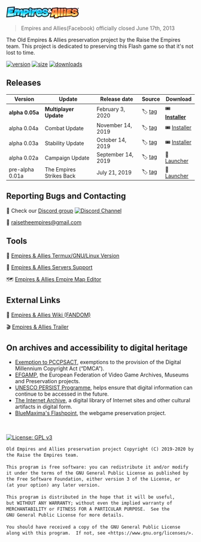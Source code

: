 ![Empires & Allies](templates/layouts/logo.png "Empires & Allies logo")

> Empires and Allies(Facebook) officially closed June 17th, 2013

The Old Empires & Allies preservation project by the Raise the Empires team.
This project is dedicated to preserving this Flash game so that it's not lost to time.

[![version](https://img.shields.io/badge/version-0.05a-blue)](../../releases/tag/0.05a)
[![size](https://img.shields.io/badge/size-219%20MB-brightgreen)](#)
[![downloads](https://img.shields.io/github/downloads/AcidCaos/raisetheempires/total?label=downloads%40all)](../../releases/latest)

## Releases

| Version | Update | Release date |  Source  | Download |
| ------- | ------ | ------------ | ------ | -------- |
| **alpha 0.05a**   | **Multiplayer Update**       | February 3, 2020   | :label: [tag](../../releases/tag/0.05a) | :tickets: [**Installer**](../../releases/download/0.05a/empires-setup_0.05.exe) |
| alpha 0.04a   | Combat Update            | November 14, 2019  | :label: [tag](../../releases/tag/0.04a) | :tickets: [Installer](../../releases/download/0.04a/empires-setup_0.04.exe) |
| alpha 0.03a   | Stability Update         | October 14, 2019   | :label: [tag](../../releases/tag/0.03a) | :tickets: [Installer](../../releases/download/0.03a/empires-setup_0.03.exe) |
| alpha 0.02a   | Campaign Update          | September 14, 2019 | :label: [tag](../../releases/tag/0.02a) | :ticket: [Launcher](../../releases/download/0.02a/raise_the_empires_0.02a.zip) |
| pre-alpha 0.01a   | The Empires Strikes Back | July 21, 2019      | :label: [tag](../../releases/tag/0.01a) | :ticket: [Launcher](../../releases/download/0.01a/RaiseTheEmpires-prealpa_0.01a.zip) |

## Reporting Bugs and Contacting
:speech_balloon: Check our [Discord group](https://discord.gg/xrNE6Hg)  [![Discord Channel](https://img.shields.io/discord/536575691563466772?label=)](https://discord.gg/xrNE6Hg)

:email: raisetheempires@gmail.com

## Tools
:iphone: [Empires & Allies Termux/GNU/Linux Version](https://github.com/Questandachievement7Developer/RaiseTheEmpiresPort_Native)

:minidisc: [Empires & Allies Servers Support](SERVERS.md)

:world_map: [Empires & Allies Empire Map Editor](https://github.com/AcidCaos/ea-empire-editor)

## External Links
:beginner: [Empires & Allies Wiki (FANDOM)](https://empiresandallies.fandom.com/wiki/Empires_%26_Allies_Wiki/Main_2)

:clapper: [Empires & Allies Trailer](https://www.youtube.com/watch?v=pAdlyz9miqo)

## On archives and accessibility to digital heritage
- [Exemption to PCCPSACT](https://www.federalregister.gov/documents/2018/10/26/2018-23241/exemption-to-prohibition-on-circumvention-of-copyright-protection-systems-for-access-control), exemptions to the provision of the Digital Millennium Copyright Act (“DMCA”). 
- [EFGAMP](https://efgamp.eu/), the European Federation of Video Game Archives, Museums and Preservation projects.
- [UNESCO PERSIST Programme](https://unescopersist.org/), helps ensure that digital information can continue to be accessed in the future.
- [The Internet Archive](https://archive.org/), a digital library of Internet sites and other cultural artifacts in digital form.
- [BlueMaxima's Flashpoint](https://bluemaxima.org/flashpoint/), the webgame preservation project.

<br><br>
[![License: GPL v3](https://img.shields.io/badge/License-GPL%20v3-blue)](http://www.gnu.org/licenses/gpl-3.0)
```
Old Empires and Allies preservation project Copyright (C) 2019-2020 by the Raise the Empires team.

This program is free software: you can redistribute it and/or modify
it under the terms of the GNU General Public License as published by
the Free Software Foundation, either version 3 of the License, or
(at your option) any later version.

This program is distributed in the hope that it will be useful,
but WITHOUT ANY WARRANTY; without even the implied warranty of
MERCHANTABILITY or FITNESS FOR A PARTICULAR PURPOSE.  See the
GNU General Public License for more details.

You should have received a copy of the GNU General Public License
along with this program.  If not, see <https://www.gnu.org/licenses/>.
```
